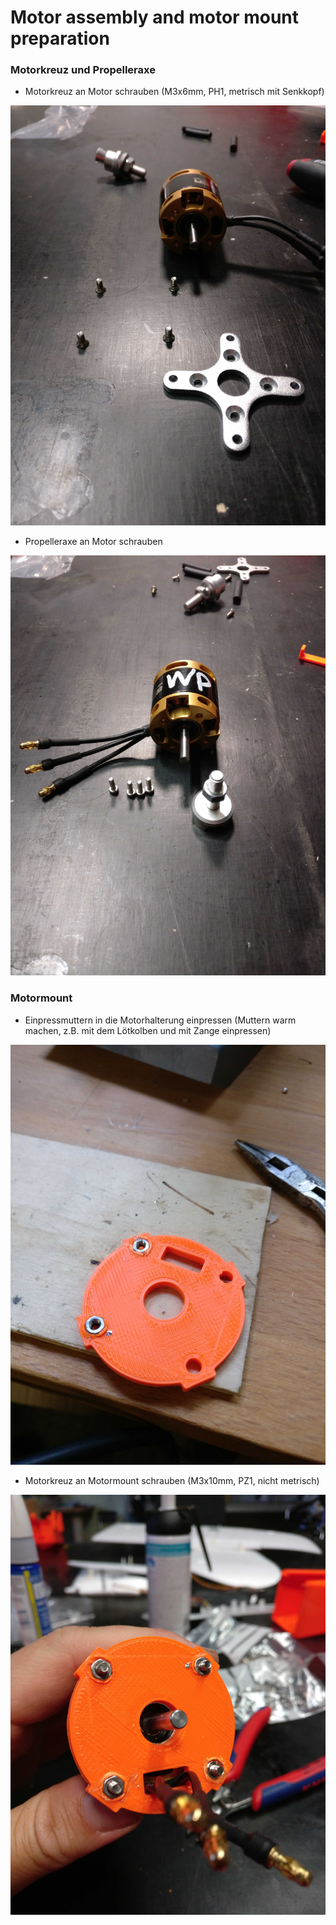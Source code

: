 # Motor assembly and motor mount preparation

### Motorkreuz und Propelleraxe

* Motorkreuz an Motor schrauben \(M3x6mm, PH1, metrisch mit Senkkopf\)

![](../../.gitbook/assets/motor_crossmount_prior_to_assembly.jpg)

* Propelleraxe an Motor schrauben

![](../../.gitbook/assets/motor_axel_prior_to_assembly.jpg)

### Motormount

* Einpressmuttern in die Motorhalterung einpressen \(Muttern warm machen, z.B. mit dem Lötkolben und mit Zange einpressen\)

![](../../.gitbook/assets/motormount_nuts_inserted.jpg)

* Motorkreuz an Motormount schrauben \(M3x10mm, PZ1, nicht metrisch\)

![](../../.gitbook/assets/motor_mounted_to_motormount.jpg)



